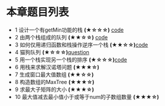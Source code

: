 # 本章题目列表
* 1 设计一个有getMin功能的栈 **(★☆☆☆)**        [code](https://github.com/Andyato/Coding-Interview-Guide--ZCY/blob/master/Stack%20and%20Queue/one.cpp)
* 2 由两个栈组成的队列  **(★★☆☆)**            [code](https://github.com/Andyato/Coding-Interview-Guide--ZCY/blob/master/Stack%20and%20Queue/two.cpp) 
* 3 如何仅用递归函数和栈操作逆序一个栈 **(★★☆☆)**[code](https://github.com/Andyato/Coding-Interview-Guide--ZCY/blob/master/Stack%20and%20Queue/three.cpp)
* 4 猫狗队列 **(★☆☆☆)**[question](https://github.com/Andyato/Coding-Interview-Guide--ZCY/blob/master/StackandQueue/four/%E9%A2%98%E7%9B%AE.md)
* 5 用一个栈实现另一个栈的排序  **(★☆☆☆)**[code](https://github.com/Andyato/Coding-Interview-Guide--ZCY/blob/master/StackandQueue/five.cpp)                 
* 6 用栈来求解汉诺塔问题  **(★★★☆)**
* 7 生成窗口最大值数组  **(★★☆☆)**
* 8 构造数组的MaxTree  **(★★★☆)**
* 9 求最大子矩阵的大小 **(★★★☆)**
* 10 最大值减去最小值小于或等于num的子数组数量  **(★★★☆)**
